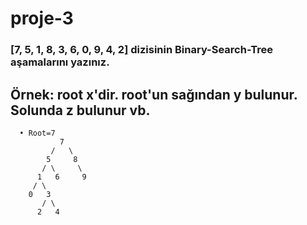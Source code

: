 # proje-3

### [7, 5, 1, 8, 3, 6, 0, 9, 4, 2] dizisinin Binary-Search-Tree aşamalarını yazınız.

## Örnek: root x'dir. root'un sağından y bulunur. Solunda z bulunur vb.

```
  • Root=7 
           7
         /   \
        5     8
       / \     \
      1   6     9
     / \
    0   3
       / \
      2   4
 
```
